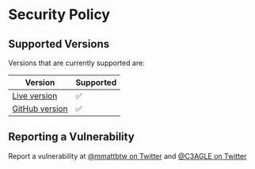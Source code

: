 # Security Policy

## Supported Versions
Versions that are currently supported are:

| Version | Supported          |
| ------- | ------------------ |
| [Live version](https://c3agle.xyz)  | :white_check_mark: |
| [GitHub version](https://github.com/C3AGLE/websitte)  | :white_check_mark: |

## Reporting a Vulnerability

Report a vulnerability at [@mmattbtw on Twitter](https://twitter.com/mmattbtw) and [@C3AGLE on Twitter](https://twitter.com/c3agle)
